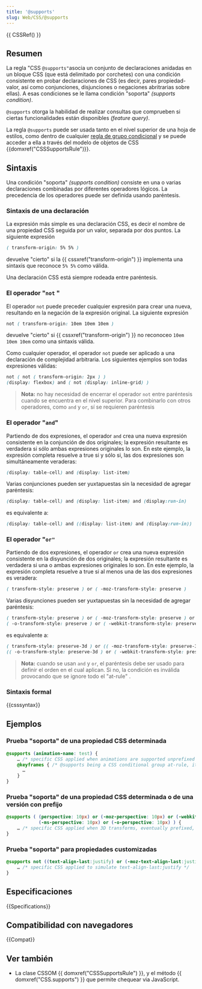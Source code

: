 ```yaml
---
title: '@supports'
slug: Web/CSS/@supports
---
```


{{ CSSRef() }}

## Resumen

La regla "CSS `@supports"`asocia un conjunto de declaraciones anidadas en un bloque CSS (que está delimitado por corchetes) con una condición consistente en probar declaraciones de CSS (es decir, pares propiedad-valor, así como conjunciones, disjunciones o negaciones abritrarias sobre ellas). A esas condiciones se le llama condición "soporta" _(supports condition)_.

`@supports` otorga la habilidad de realizar consultas que comprueben si ciertas funcionalidades están disponibles _(feature query)_.

La regla `@supports` puede ser usada tanto en el nivel superior de una hoja de estilos, como dentro de cualquier [regla de grupo condicional](/en/CSS/At-rule#Conditional_Group_Rules) y se puede acceder a ella a través del modelo de objetos de CSS {{domxref("CSSSupportsRule")}}.

## Sintaxis

Una condición "soporta" _(supports condition)_ consiste en una o varias declaraciones combinadas por diferentes operadores lógicos. La precedencia de los operadores puede ser definida usando paréntesis.

### Sintaxis de una declaración

La expresión más simple es una declaración CSS, es decir el nombre de una propiedad CSS seguida por un valor, separada por dos puntos. La siguiente expresión

```css
( transform-origin: 5% 5% )
```

devuelve "cierto" si la {{ cssxref("transform-origin") }} implementa una sintaxis que reconoce `5% 5%` como válida.

Una declaración CSS está siempre rodeada entre paréntesis.

### El operador "`not` "

El operador `not` puede preceder cualquier expresión para crear una nueva, resultando en la negación de la expresión original. La siguiente expresión

```css
not ( transform-origin: 10em 10em 10em )
```

devuelve "cierto" si {{ cssxref("transform-origin") }} no reconoceo `10em 10em 10em` como una sintaxis válida.

Como cualquier operador, el operador `not` puede ser aplicado a una declaración de complejidad arbitraria. Los siguientes ejemplos son todas expresiones válidas:

```css
not ( not ( transform-origin: 2px ) )
(display: flexbox) and ( not (display: inline-grid) )
```

> **Nota:** no hay necesidad de encerrar el operador `not` entre paréntesis cuando se encuentra en el nivel superior. Para combinarlo con otros operadores, como `and` y `or`, sí se requieren paréntesis

### El operador "`and`"

Partiendo de dos expresiones, el operador `and` crea una nueva expresión consistente en la conjunción de dos originales; la expresión resultante es verdadera si sólo ambas expresiones originales lo son. En este ejemplo, la expresión completa resuelve a true si y sólo si, las dos expresiones son simultáneamente veraderas:

```css
(display: table-cell) and (display: list-item)
```

Varias conjunciones pueden ser yuxtapuestas sin la necesidad de agregar paréntesis:

```css
(display: table-cell) and (display: list-item) and (display:run-in)
```

es equivalente a:

```css
(display: table-cell) and ((display: list-item) and (display:run-in))
```

### El operador "`or"`

Partiendo de dos expresiones, el operador `or` crea una nueva expresión consistente en la disyunción de dos originales; la expresión resultante es verdadera si una o ambas expresiones originales lo son. En este ejemplo, la expresión completa resuelve a true si al menos una de las dos expresiones es veradera:

```css
( transform-style: preserve ) or ( -moz-transform-style: preserve )
```

Varias disyunciones pueden ser yuxtapuestas sin la necesidad de agregar paréntesis:

```css
( transform-style: preserve ) or ( -moz-transform-style: preserve ) or
( -o-transform-style: preserve ) or ( -webkit-transform-style: preserve  )
```

es equivalente a:

```css
( transform-style: preserve-3d ) or (( -moz-transform-style: preserve-3d ) or
(( -o-transform-style: preserve-3d ) or ( -webkit-transform-style: preserve-3d  )))
```

> **Nota:** cuando se usan `and` y `or`, el paréntesis debe ser usado para definir el orden en el cual aplican. Si no, la condición es inválida provocando que se ignore todo el "at-rule" .

### Sintaxis formal

{{csssyntax}}

## Ejemplos

### Prueba "soporta" de una propiedad CSS determinada

```css
@supports (animation-name: test) {
    … /* specific CSS applied when animations are supported unprefixed */
    @keyframes { /* @supports being a CSS conditional group at-rule, it can includes other relevant at-rules */
      …
    }
}
```

### Prueba "soporta" de una propiedad CSS determinada o de una versión con prefijo

```css
@supports ( (perspective: 10px) or (-moz-perspective: 10px) or (-webkit-perspective: 10px) or
            (-ms-perspective: 10px) or (-o-perspective: 10px) ) {
    … /* specific CSS applied when 3D transforms, eventually prefixed, are supported */
}
```

### Prueba "soporta" para propiedades customizadas

```css
@supports not ((text-align-last:justify) or (-moz-text-align-last:justify) ){
    … /* specific CSS applied to simulate text-align-last:justify */
}
```

## Especificaciones

{{Specifications}}

## Compatibilidad con navegadores

{{Compat}}

## Ver también

- La clase CSSOM {{ domxref("CSSSupportsRule") }}, y el método {{ domxref("CSS.supports") }} que permite chequear via JavaScript.
